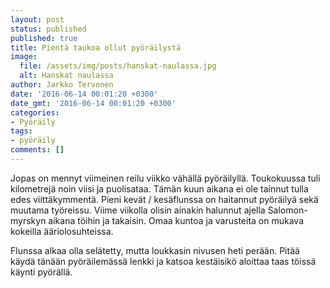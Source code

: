 ```yaml
---
layout: post
status: published
published: true
title: Pientä taukoa ollut pyöräilystä
image:
  file: /assets/img/posts/hanskat-naulassa.jpg
  alt: Hanskat naulassa
author: Jarkko Tervonen
date: '2016-06-14 00:01:20 +0300'
date_gmt: '2016-06-14 00:01:20 +0300'
categories:
- Pyöräily
tags:
- pyöräily
comments: []
---
```

Jopas on mennyt viimeinen reilu viikko vähällä pyöräilyllä. Toukokuussa tuli kilometrejä noin viisi ja puolisataa. Tämän kuun aikana ei ole tainnut tulla edes viittäkymmentä. Pieni kevät / kesäflunssa on haitannut pyöräilyä sekä muutama työreissu. Viime viikolla olisin ainakin halunnut ajella Salomon-myrskyn aikana töihin ja takaisin. Omaa kuntoa ja varusteita on mukava kokeilla ääriolosuhteissa.

Flunssa alkaa olla selätetty, mutta loukkasin nivusen heti perään. Pitää käydä tänään pyöräilemässä lenkki ja katsoa kestäisikö aloittaa taas töissä käynti pyörällä.
